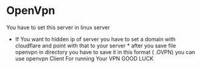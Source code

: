 # OpenVpn
You have to set this server in linux server 
* If You want to hidden ip of server you have to set a domain with cloudflare and point with that to your server *
after you save file openvpn in directory you have to save it in this format ( .OVPN)
you can use openvpn Client For running Your VPN
GOOD LUCK

